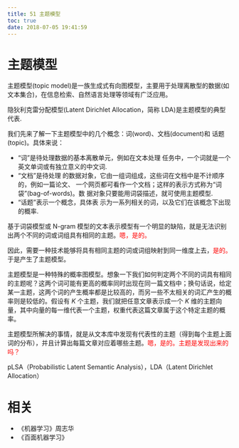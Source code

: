 ```yaml
---
title: 51 主题模型
toc: true
date: 2018-07-05 19:41:59
---
```


# 主题模型

主题模型(topic model)是一族生成式有向图模型，主要用于处理离散型的数据(如文本集合)，在信息检索、自然语言处理等领域有广泛应用。



隐狄利克雷分配模型(Latent Dirichlet Allocation，简称 LDA)是主题模型的典型代表.



我们先来了解一下主题模型中的几个概念：词(word)、文档(document)和 话题(topic)。具体来说：

- “词”是待处理数据的基本离散单元，例如在文本处理 任务中，一个词就是一个英文单词或有独立意义的中文词.
- “文档”是待处理 的数据对象，它由一组词组成，这些词在文档中是不计顺序的，例如一篇论文、 一个网页都可看作一个文档；这样的表示方式称为“词袋”(bag-of-words)。数 据对象只要能用词袋描述，就可使用主题模型.
- “话题”表示一个概念，具体表 示为一系列相关的词，以及它们在该概念下出现的概率.






基于词袋模型或 N-gram 模型的文本表示模型有一个明显的缺陷，就是无法识别出两个不同的词或词组具有相同的主题。<span style="color:red;">嗯，是的。</span>

因此，需要一种技术能够将具有相同主题的词或词组映射到同一维度上去，<span style="color:red;">是的。</span> 于是产生了主题模型。

主题模型是一种特殊的概率图模型。想象一下我们如何判定两个不同的词具有相同的主题呢？这两个词可能有更高的概率同时出现在同一篇文档中；换句话说，给定某一主题，这两个词的产生概率都是比较高的，而另一些不太相关的词汇产生的概率则是较低的。假设有 $K$ 个主题，我们就把任意文章表示成一个 $K$ 维的主题向量，其中向量的每一维代表一个主题，权重代表这篇文章属于这个特定主题的概率。

主题模型所解决的事情，就是从文本库中发现有代表性的主题（得到每个主题上面词的分布），并且计算出每篇文章对应着哪些主题。<span style="color:red;">嗯，是的。主题是发现出来的吗？</span>

pLSA（Probabilistic Latent Semantic Analysis），LDA（Latent Dirichlet Allocation）



# 相关

- 《机器学习》周志华
- 《百面机器学习》

